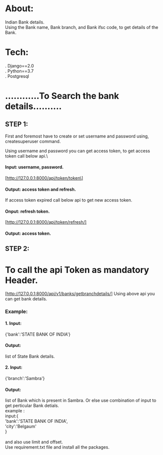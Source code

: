 # About:
Indian Bank details.\
Using the Bank name, Bank branch, and Bank ifsc code, to get details of the Bank.


# Tech:
. Django==2.0\
. Python==3.7\
. Postgresql


#           ............To Search the bank details..........

## STEP 1:
First and foremost have to create or set username and password using,\
createsuperuser command.

Using username and password you can get access token, to get access token call below api.\

#### Input: username, password.
[http://127.0.0.1:8000/api/token/token\]

#### Output: access token and refresh.

If access token expired call below api to get new access token.

#### Onput: refresh token.
[http://127.0.0.1:8000/api/token/refresh/]

#### Output: access token.

## STEP 2:
#		To call the api Token as mandatory Header.

[http://127.0.0.1:8000/api/v1/banks/getbranchdetails/]
Using above api you can get bank details.

### Example: 
#### 1. Input: 
  {'bank':'STATE BANK OF INDIA'} 
#### Output:
list of State Bank details.

#### 2. Input:
  {'branch':'Sambra'}
#### Output:
list of Bank which is present in Sambra.
Or else use combination of input to get perticular Bank detials.\
example :\
input:{\
'bank':'STATE BANK OF INDIA',\
'city':'Belgaum'\
}\
\
and also use limit and offset.\
Use requirement.txt file and install all the packages.







